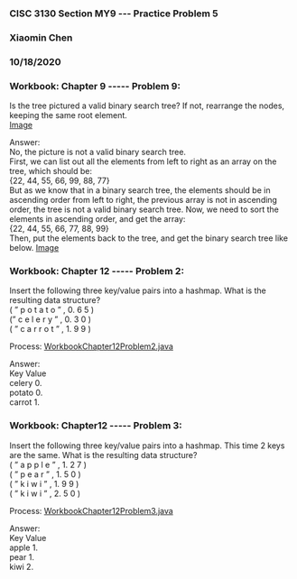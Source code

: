 ### CISC 3130 Section MY9 --- Practice Problem 5
### Xiaomin Chen
### 10/18/2020

### Workbook: Chapter 9 ----- Problem 9:
Is the tree pictured a valid binary search tree? If not, rearrange the nodes, keeping the same
root element. <br />
[Image](9_9_1.png)

Answer:<br />
No, the picture is not a valid binary search tree.<br />
First, we can list out all the elements from left to right as an array on the tree, which should be:<br />
{22, 44, 55, 66, 99, 88, 77}<br />
But as we know that in a binary search tree, the elements should be in ascending order from left
to right, the previous array is not in ascending order, the tree is not a valid binary search tree.
Now, we need to sort the elements in ascending order, and get the array:<br />
{22, 44, 55, 66, 77, 88, 99}<br />
Then, put the elements back to the tree, and get the binary search tree like below.
[Image](9_9_2.png)

### Workbook: Chapter 12 ----- Problem 2:
Insert the following three key/value pairs into a hashmap. What is the resulting data structure?<br />
( ​” p o t a t o ” ​, 0. 6 5 )<br />
( ​” c e l e r y ” ​, 0. 3 0 )<br />
( ​” c a r r o t ” ​, 1. 9 9 )<br />

Process: [WorkbookChapter12Problem2.java](WorkbookChapter12Problem2.java) 

Answer:<br />
Key Value<br />
celery 0.<br />
potato 0.<br />
carrot 1.<br />

### Workbook: Chapter12 ----- Problem 3:
Insert the following three key/value pairs into a hashmap. This time 2 keys are the same. What
is the resulting data structure?<br />
( ​” a p p l e ” ​, 1. 2 7 )<br />
( ​” p e a r ” ​, 1. 5 0 )<br />
( ​” k i w i ” ​, 1. 9 9 )<br />
( ​” k i w i ” ​, 2. 5 0 ) <br />

Process: [WorkbookChapter12Problem3.java](WorkbookChapter12Problem3.java) 

Answer:<br />
Key Value<br />
apple 1.<br />
pear 1.<br />
kiwi 2.<br />
